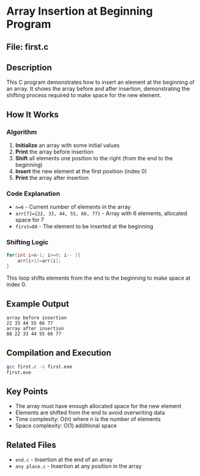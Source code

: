 # Array Insertion at Beginning Program

## File: first.c

## Description
This C program demonstrates how to insert an element at the beginning of an array. It shows the array before and after insertion, demonstrating the shifting process required to make space for the new element.

## How It Works

### Algorithm
1. **Initialize** an array with some initial values
2. **Print** the array before insertion
3. **Shift** all elements one position to the right (from the end to the beginning)
4. **Insert** the new element at the first position (index 0)
5. **Print** the array after insertion

### Code Explanation
- `n=6` - Current number of elements in the array
- `arr[7]={22, 33, 44, 55, 66, 77}` - Array with 6 elements, allocated space for 7
- `first=88` - The element to be inserted at the beginning

### Shifting Logic
```c
for(int i=n-1; i>=0; i-- ){
    arr[i+1]=arr[i];
}
```
This loop shifts elements from the end to the beginning to make space at index 0.

## Example Output
```
array before insertion
22 33 44 55 66 77 
array after insertion
88 22 33 44 55 66 77 
```

## Compilation and Execution
```bash
gcc first.c -o first.exe
first.exe
```

## Key Points
- The array must have enough allocated space for the new element
- Elements are shifted from the end to avoid overwriting data
- Time complexity: O(n) where n is the number of elements
- Space complexity: O(1) additional space

## Related Files
- `end.c` - Insertion at the end of an array
- `any place.c` - Insertion at any position in the array
